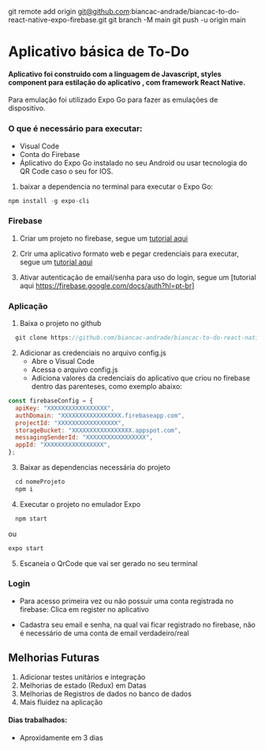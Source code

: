 git remote add origin git@github.com:biancac-andrade/biancac-to-do-react-native-expo-firebase.git
git branch -M main
git push -u origin main

# Aplicativo básica de To-Do

#### Aplicativo foi construido com a linguagem de Javascript, styles component para estilação do aplicativo , com framework React Native.

Para emulação foi utilizado Expo Go para fazer as emulações de dispositivo.

### O que é necessário para executar:

- Visual Code
- Conta do Firebase
- Áplicativo do Expo Go instalado no seu Android ou usar tecnologia do QR Code caso o seu for IOS.

1. baixar a dependencia no terminal para executar o Expo Go:

```javascript
npm install -g expo-cli
```

### Firebase
1. Criar um projeto no firebase, segue um [tutorial aqui](https://medium.com/@adsonrocha/como-criar-um-projeto-no-firebase-273b984ea1b3)
   
2. Crir uma aplicativo formato web e pegar credenciais para executar, segue um [tutorial aqui](https://medium.com/@adsonrocha/como-criar-um-projeto-no-firebase-273b984ea1b3#:~:text=Acesse%20o%20site%20do%20Firebase,consolee%20poder%C3%A1%20criar%20projetos.) 

3. Ativar autenticação de email/senha para uso do login, segue um [tutorial aqui https://firebase.google.com/docs/auth?hl=pt-br]

### Aplicação

1. Baixa o projeto no github
~~~javascript
  git clone https://github.com/biancac-andrade/biancac-to-do-react-native-expo-firebase.git
~~~

2. Adicionar as credenciais no arquivo config.js
    - Abre o Visual Code
    - Acessa o arquivo config.js
    - Adiciona valores da credenciais do aplicativo que criou no firebase dentro das parenteses, como exemplo abaixo: 
  
~~~javascript
const firebaseConfig = {
  apiKey: "XXXXXXXXXXXXXXXXX",
  authDomain: "XXXXXXXXXXXXXXXXX.firebaseapp.com",
  projectId: "XXXXXXXXXXXXXXXXX",
  storageBucket: "XXXXXXXXXXXXXXXXX.appspot.com",
  messagingSenderId: "XXXXXXXXXXXXXXXXX",
  appId: "XXXXXXXXXXXXXXXXX",
};
~~~
  
3.  Baixar as dependencias necessária do projeto
   
~~~javascript
  cd nomeProjeto
  npm i
~~~

4. Executar o projeto no emulador Expo

~~~javascript
  npm start
~~~

ou

~~~javascript
expo start
~~~

5. Escaneia o QrCode que vai ser gerado no seu terminal

### Login

- Para acesso primeira vez ou não possuir uma conta registrada no firebase:
Clica em register no aplicativo

- Cadastra seu email e senha, na qual vai ficar registrado no firebase, não é necessário de uma conta de email verdadeiro/real


## Melhorias Futuras

1. Adicionar testes unitários e integração
2. Melhorias de estado (Redux) em Datas 
3. Melhorias de Registros de dados no banco de dados
4. Mais fluidez na aplicação


#### Dias trabalhados:
- Aproxidamente em 3 dias